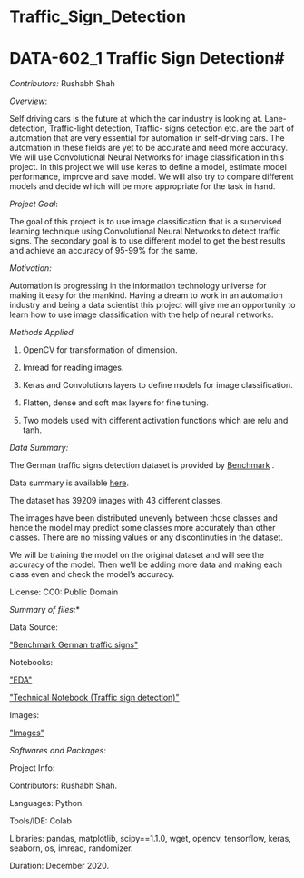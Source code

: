 # Traffic_Sign_Detection
# DATA-602_1 Traffic Sign Detection#

*Contributors:*
  Rushabh Shah
  
*Overview*:

Self driving cars is the future at which the car industry is looking at. Lane-detection, Traffic-light detection, Traffic- signs detection etc. are the part of automation that are very essential for automation in self-driving cars. The automation in these fields are yet to be accurate and need more accuracy. We will use Convolutional Neural Networks for image classification in this project. In this project we will use keras to define a model, estimate model performance, improve and save model. We will also try to compare different models and decide which will be more appropriate for the task in hand. 

*Project Goal*:

The goal of this project is to use image classification that is a supervised learning technique using Convolutional Neural Networks to detect traffic signs. The secondary goal is to use different model to get the best results and achieve an accuracy of 95-99% for the same.

*Motivation:*

Automation is progressing in the information technology universe for making it easy for the mankind. Having a dream to work in an automation industry and being a data scientist this project will give me an opportunity to learn how to use image classification with the help of neural networks.

*Methods Applied*

1. OpenCV for transformation of dimension.

2. Imread for reading images.

3. Keras and Convolutions layers to define models for image classification.

4. Flatten, dense and soft max layers for fine tuning.

5. Two models used with different activation functions which are relu and tanh.

*Data Summary:*

The German traffic signs detection dataset is provided by [Benchmark](https://benchmark.ini.rub.de//) . 

Data summary is available [here](https://www.kaggle.com/meowmeowmeowmeowmeow/gtsrb-german-traffic-sign).

The dataset has 39209 images with 43 different classes. 

The images have been distributed unevenly between those classes and hence the model may predict some classes more accurately than other classes. There are no missing values or any discontinuties in the dataset.

We will be training the model on the original dataset and will see the accuracy of the model. Then we’ll be adding more data and making each class even and check the model’s accuracy.

License: CC0: Public Domain

*Summary of files:**

Data Source:

["Benchmark German traffic signs"](http://benchmark.ini.rub.de/)

Notebooks:

["EDA"](https://github.com/Rushabh771995/Traffic_Sign_Detection/blob/main/Notebooks/EDA.ipynb)

["Technical Notebook (Traffic sign detection)"](https://github.com/Rushabh771995/Traffic_Sign_Detection/blob/main/Notebooks/Traffic_Sign_Detection_Technical_Notebook.ipynb)
           

Images:

["Images"](https://github.com/Rushabh771995/Traffic_Sign_Detection/tree/main/images)

*Softwares and Packages:*

Project Info:

Contributors: Rushabh Shah.

Languages: Python.

Tools/IDE: Colab

Libraries: pandas, matplotlib, scipy==1.1.0, wget, opencv, tensorflow, keras, seaborn, os, imread, randomizer.

Duration: December 2020.
 
